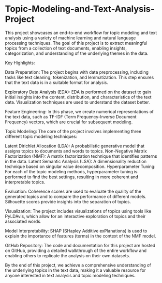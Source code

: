 # Topic-Modeling-and-Text-Analysis-Project
This project showcases an end-to-end workflow for topic modeling and text analysis using a variety of machine learning and natural language processing techniques. The goal of this project is to extract meaningful topics from a collection of text documents, enabling insights, categorization, and understanding of the underlying themes in the data.

Key Highlights:

Data Preparation: The project begins with data preprocessing, including tasks like text cleaning, tokenization, and lemmatization. This step ensures that the text data is in a suitable format for analysis.

Exploratory Data Analysis (EDA): EDA is performed on the dataset to gain initial insights into the content, distribution, and characteristics of the text data. Visualization techniques are used to understand the dataset better.

Feature Engineering: In this phase, we create numerical representations of the text data, such as TF-IDF (Term Frequency-Inverse Document Frequency) vectors, which are crucial for subsequent modeling.

Topic Modeling: The core of the project involves implementing three different topic modeling techniques:

Latent Dirichlet Allocation (LDA): A probabilistic generative model that assigns topics to documents and words to topics.
Non-Negative Matrix Factorization (NMF): A matrix factorization technique that identifies patterns in the data.
Latent Semantic Analysis (LSA): A dimensionality reduction technique based on singular value decomposition.
Hyperparameter Tuning: For each of the topic modeling methods, hyperparameter tuning is performed to find the best settings, resulting in more coherent and interpretable topics.

Evaluation: Coherence scores are used to evaluate the quality of the generated topics and to compare the performance of different models. Silhouette scores provide insights into the separation of topics.

Visualization: The project includes visualizations of topics using tools like PyLDAvis, which allow for an interactive exploration of topics and their associated words.

Model Interpretability: SHAP (SHapley Additive exPlanations) is used to explain the importance of features (terms) in the context of the NMF model.

GitHub Repository: The code and documentation for this project are hosted on GitHub, providing a detailed walkthrough of the entire workflow and enabling others to replicate the analysis on their own datasets.

By the end of this project, we achieve a comprehensive understanding of the underlying topics in the text data, making it a valuable resource for anyone interested in text analysis and topic modeling techniques.




